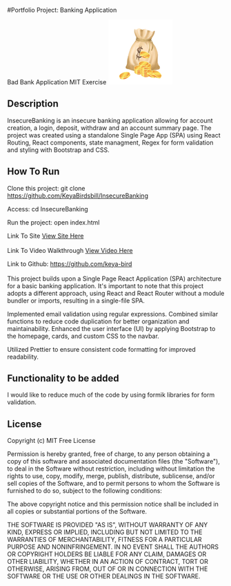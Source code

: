 #Portfolio Project: Banking Application

Bad Bank Application MIT Exercise
<img src= "moneybag.png" width= '150'/>

## Description

InsecureBanking is an insecure banking application allowing for account creation, a login, deposit, withdraw and an account summary page. The project was created using a standalone Single Page App (SPA) using React Routing, React components, state managment, Regex for form validation and styling with Bootstrap and CSS.

## How To Run

Clone this project:
git clone https://github.com/KeyaBirdsbill/InsecureBanking

Access:
cd InsecureBanking

Run the project:
open index.html

Link To Site
[View Site Here](https://keya-birdsbillbankingapplication.s3.us-east-2.amazonaws.com/index.html#/)<br /><br />
Link To Video Walkthrough
[View Video Here](https://vimeo.com/922747828/25e1bc3c57?share=copy)

Link to Github: https://github.com/keya-bird<br /><br />
This project builds upon a Single Page React Application (SPA) architecture for a basic banking application. It's important to note that this project adopts a different approach, using React and React Router without a module bundler or imports, resulting in a single-file SPA.

Implemented email validation using regular expressions.
Combined similar functions to reduce code duplication for better organization and maintainability.
Enhanced the user interface (UI) by applying Bootstrap to the homepage, cards, and custom CSS to the navbar.

Utilized Prettier to ensure consistent code formatting for improved readability.

## Functionality to be added

I would like to reduce much of the code by using formik libraries for form validation.

## License

Copyright (c) MIT Free License

Permission is hereby granted, free of charge, to any person obtaining a copy of this software and associated documentation files (the "Software"), to deal in the Software without restriction, including without limitation the rights to use, copy, modify, merge, publish, distribute, sublicense, and/or sell copies of the Software, and to permit persons to whom the Software is furnished to do so, subject to the following conditions:

The above copyright notice and this permission notice shall be included in all copies or substantial portions of the Software.

THE SOFTWARE IS PROVIDED "AS IS", WITHOUT WARRANTY OF ANY KIND, EXPRESS OR IMPLIED, INCLUDING BUT NOT LIMITED TO THE WARRANTIES OF MERCHANTABILITY, FITNESS FOR A PARTICULAR PURPOSE AND NONINFRINGEMENT. IN NO EVENT SHALL THE AUTHORS OR COPYRIGHT HOLDERS BE LIABLE FOR ANY CLAIM, DAMAGES OR OTHER LIABILITY, WHETHER IN AN ACTION OF CONTRACT, TORT OR OTHERWISE, ARISING FROM, OUT OF OR IN CONNECTION WITH THE SOFTWARE OR THE USE OR OTHER DEALINGS IN THE SOFTWARE.
